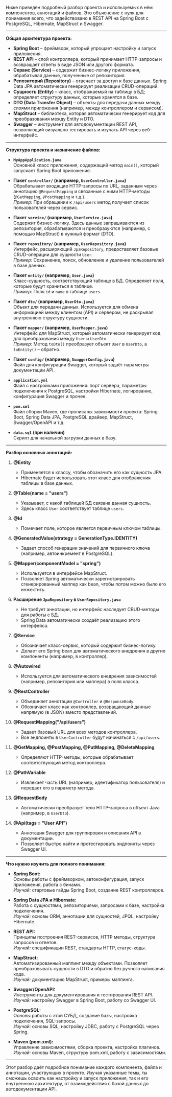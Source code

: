 Ниже приведён подробный разбор проекта и используемых в нём компонентов, аннотаций и файлов. Это объяснение с нуля для понимания всего, что задействовано в REST API на Spring Boot с PostgreSQL, Hibernate, MapStruct и Swagger.

---

**Общая архитектура проекта:**

- **Spring Boot** – фреймворк, который упрощает настройку и запуск приложения.
- **REST API** – слой контроллера, который принимает HTTP-запросы и возвращает ответы в виде JSON или другого формата.
- **Сервис (Service)** – содержит бизнес-логику приложения, обрабатывая данные, полученные от репозитория.
- **Репозиторий (Repository)** – отвечает за доступ к базе данных. Spring Data JPA автоматически генерирует реализации CRUD-операций.
- **Сущность (Entity)** – класс, отображаемый на таблицу в БД; определяет структуру данных, которые хранятся в базе.
- **DTO (Data Transfer Object)** – объекты для передачи данных между слоями приложения (например, между контроллером и сервисом).
- **MapStruct** – библиотека, которая автоматически генерирует код для преобразования между Entity и DTO.
- **Swagger** – инструмент для автодокументации REST API, позволяющий визуально тестировать и изучать API через веб-интерфейс.

---

**Структура проекта и назначение файлов:**

- **`MyAppApplication.java`**  
    Основной класс приложения, содержащий метод `main()`, который запускает Spring Boot приложение.
    
- **Пакет `controller/` (например, `UserController.java`)**  
    Обрабатывает входящие HTTP-запросы по URL, заданным через аннотацию `@RequestMapping` и связанные с ними HTTP-методы (`@GetMapping`, `@PostMapping` и т.д.).  
    _Пример:_ При обращении к `/api/users` метод получает список пользователей через сервис.
    
- **Пакет `service/` (например, `UserService.java`)**  
    Содержит бизнес-логику. Здесь данные запрашиваются из репозитория, обрабатываются и преобразуются (например, с помощью MapStruct) в нужный формат (DTO).
    
- **Пакет `repository/` (например, `UserRepository.java`)**  
    Интерфейс, расширяющий `JpaRepository`, предоставляет базовые CRUD-операции для сущности `User`.  
    _Пример:_ Сохранение, поиск, обновление и удаление пользователей в базе данных.
    
- **Пакет `entity/` (например, `User.java`)**  
    Класс-сущность, соответствующий таблице в БД. Определяет поля, которые будут храниться в таблице.  
    _Пример:_ Поля `id` и `name` в таблице `users`.
    
- **Пакет `dto/` (например, `UserDto.java`)**  
    Объект для передачи данных. Используется для обмена информацией между клиентом (API) и сервером, не раскрывая внутреннюю структуру сущности.
    
- **Пакет `mapper/` (например, `UserMapper.java`)**  
    Интерфейс для MapStruct, который автоматически генерирует код для преобразования между `User` и `UserDto`.  
    _Пример:_ Метод `toDto()` преобразует объект `User` в `UserDto`, а `toEntity()` – обратно.
    
- **Пакет `config/` (например, `SwaggerConfig.java`)**  
    Файл для конфигурации Swagger, который задаёт параметры документации API.
    
- **`application.yml`**  
    Файл с настройками приложения: порт сервера, параметры подключения к PostgreSQL, настройки Hibernate, логирование, конфигурация Swagger и прочее.
    
- **`pom.xml`**  
    Файл сборки Maven, где прописаны зависимости проекта: Spring Boot, Spring Data JPA, PostgreSQL драйвер, MapStruct, Swagger/OpenAPI и т.д.
    
- **`data.sql` (при наличии)**  
    Скрипт для начальной загрузки данных в базу.
    

---

**Разбор основных аннотаций:**

1. **@Entity**
    
    - Применяется к классу, чтобы обозначить его как сущность JPA.
    - Hibernate будет использовать этот класс для отображения таблицы в базе данных.
2. **@Table(name = "users")**
    
    - Указывает, с какой таблицей БД связана данная сущность.
    - Здесь класс `User` соответствует таблице `users`.
3. **@Id**
    
    - Помечает поле, которое является первичным ключом таблицы.
4. **@GeneratedValue(strategy = GenerationType.IDENTITY)**
    
    - Задает способ генерации значений для первичного ключа (например, автоинкремент в PostgreSQL).
5. **@Mapper(componentModel = "spring")**
    
    - Используется в интерфейсе MapStruct.
    - Позволяет Spring автоматически зарегистрировать сгенерированный маппер как bean, чтобы потом можно было его инжектить.
6. **Расширение `JpaRepository` в `UserRepository.java`**
    
    - Не требует аннотации, но интерфейс наследует CRUD-методы для работы с БД.
    - Spring Data автоматически создаёт реализацию этого интерфейса.
7. **@Service**
    
    - Обозначает класс-сервис, который содержит бизнес-логику.
    - Делает его Spring bean для автоматического внедрения в другие компоненты (например, в контроллер).
8. **@Autowired**
    
    - Используется для автоматического внедрения зависимостей (например, репозитория или маппера) в поля класса.
9. **@RestController**
    
    - Объединяет аннотации `@Controller` и `@ResponseBody`.
    - Обозначает класс как контроллер, возвращающий данные напрямую (в JSON) вместо представлений.
10. **@RequestMapping("/api/users")**
    
    - Задает базовый URL для всех методов контроллера.
    - Все эндпоинты в `UserController` будут начинаться с `/api/users`.
11. **@GetMapping, @PostMapping, @PutMapping, @DeleteMapping**
    
    - Определяют HTTP-методы, которые обрабатывает соответствующий метод контроллера.
12. **@PathVariable**
    
    - Извлекает часть URL (например, идентификатор пользователя) и передает его в параметр метода.
13. **@RequestBody**
    
    - Автоматически преобразует тело HTTP-запроса в объект Java (например, в `UserDto`).
14. **@Api(tags = "User API")**
    
    - Аннотация Swagger для группировки и описания API в документации.
    - Позволяет быстро найти и протестировать эндпоинты через Swagger UI.

---

**Что нужно изучить для полного понимания:**

- **Spring Boot:**  
    Основы работы с фреймворком, автоконфигурация, запуск приложения, работа с бинами.  
    _Изучай:_ стартовые гайды Spring Boot, создание REST контроллеров.
    
- **Spring Data JPA и Hibernate:**  
    Работа с сущностями, репозиториями, запросами к базе, настройка подключения.  
    _Изучай:_ основы ORM, аннотации для сущностей, JPQL, настройку Hibernate.
    
- **REST API:**  
    Принципы построения REST-сервисов, HTTP методы, структура запросов и ответов.  
    _Изучай:_ спецификации REST, стандарты HTTP, статус-коды.
    
- **MapStruct:**  
    Автоматизированный маппинг между объектами. Позволяет преобразовывать сущности в DTO и обратно без ручного написания кода.  
    _Изучай:_ документацию MapStruct, примеры маппинга.
    
- **Swagger/OpenAPI:**  
    Инструменты для документирования и тестирования REST API.  
    _Изучай:_ настройку Swagger в Spring Boot, работу со Swagger UI.
    
- **PostgreSQL:**  
    Основы работы с этой СУБД, создание базы, настройка подключения, SQL-запросы.  
    _Изучай:_ основы SQL, настройку JDBC, работу с PostgreSQL через Spring.
    
- **Maven (pom.xml):**  
    Управление зависимостями, сборка проекта, настройка плагинов.  
    _Изучай:_ основы Maven, структуру pom.xml, работу с зависимостями.
    

---

Этот разбор даёт подробное понимание каждого компонента, файла и аннотации, участвующих в проекте. Изучая указанные темы, ты сможешь освоить как настройку и запуск приложения, так и его внутреннюю архитектуру, от взаимодействия с базой данных до автодокументации API.